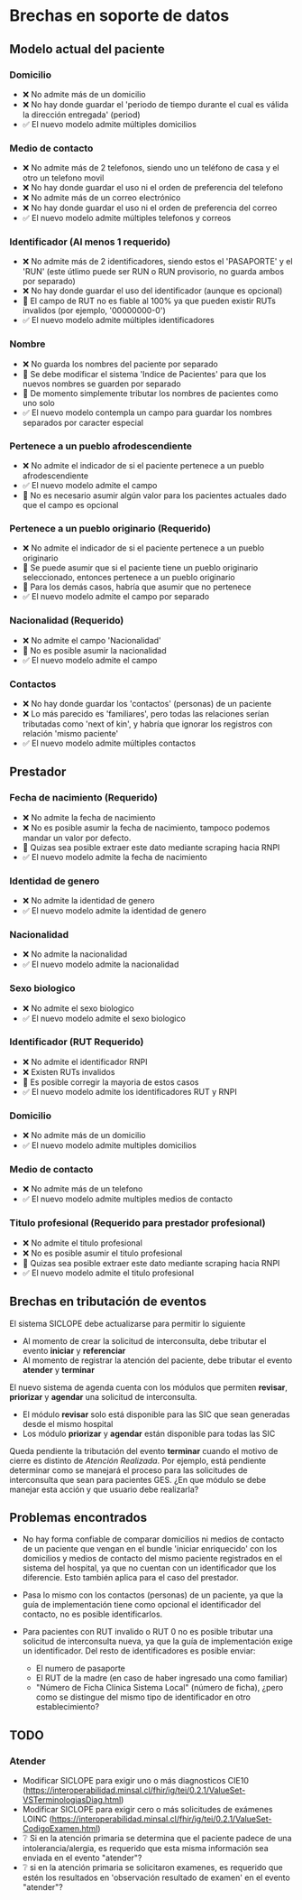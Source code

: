 # Brechas en soporte de datos

## Modelo actual del paciente

### Domicilio

- ❌ No admite más de un domicilio
- ❌ No hay donde guardar el 'periodo de tiempo durante el cual es válida la dirección entregada' (period)
- ✅ El nuevo modelo admite múltiples domicilios

### Medio de contacto

- ❌ No admite más de 2 telefonos, siendo uno un teléfono de casa y el otro un telefono movil
- ❌ No hay donde guardar el uso ni el orden de preferencia del telefono
- ❌ No admite más de un correo electrónico
- ❌ No hay donde guardar el uso ni el orden de preferencia del correo
- ✅ El nuevo modelo admite múltiples telefonos y correos

### Identificador (Al menos 1 requerido)

- ❌ No admite más de 2 identificadores, siendo estos el 'PASAPORTE' y el 'RUN' (este útlimo puede ser RUN o RUN provisorio, no guarda ambos por separado)
- ❌ No hay donde guardar el uso del identificador (aunque es opcional)
- 👀 El campo de RUT no es fiable al 100% ya que pueden existir RUTs invalidos (por ejemplo, '00000000-0')
- ✅ El nuevo modelo admite múltiples identificadores

### Nombre

- ❌ No guarda los nombres del paciente por separado
- 👀 Se debe modificar el sistema 'Indice de Pacientes' para que los nuevos nombres se guarden por separado
- 👀 De momento simplemente tributar los nombres de pacientes como uno solo
- ✅ El nuevo modelo contempla un campo para guardar los nombres separados por caracter especial

### Pertenece a un pueblo afrodescendiente

- ❌ No admite el indicador de si el paciente pertenece a un pueblo afrodescendiente
- ✅ El nuevo modelo admite el campo
- 👀 No es necesario asumir algún valor para los pacientes actuales dado que el campo es opcional

### Pertenece a un pueblo originario (Requerido)

- ❌ No admite el indicador de si el paciente pertenece a un pueblo originario
- 👀 Se puede asumir que si el paciente tiene un pueblo originario seleccionado, entonces pertenece a un pueblo originario
- 👀 Para los demás casos, habría que asumir que no pertenece
- ✅ El nuevo modelo admite el campo por separado

### Nacionalidad (Requerido)

- ❌ No admite el campo 'Nacionalidad'
- 👀 No es posible asumir la nacionalidad
- ✅ El nuevo modelo admite el campo

### Contactos

- ❌ No hay donde guardar los 'contactos' (personas) de un paciente
- ❌ Lo más parecido es 'familiares', pero todas las relaciones serían tributadas como 'next of kin', y habría que ignorar los registros con relación 'mismo paciente'
- ✅ El nuevo modelo admite múltiples contactos

## Prestador

### Fecha de nacimiento (Requerido)

- ❌ No admite la fecha de nacimiento
- ❌ No es posible asumir la fecha de nacimiento, tampoco podemos mandar un valor por defecto.
- 👀 Quizas sea posible extraer este dato mediante scraping hacia RNPI
- ✅ El nuevo modelo admite la fecha de nacimiento

### Identidad de genero

- ❌ No admite la identidad de genero
- ✅ El nuevo modelo admite la identidad de genero

### Nacionalidad

- ❌ No admite la nacionalidad
- ✅ El nuevo modelo admite la nacionalidad

### Sexo biologico

- ❌ No admite el sexo biologico
- ✅ El nuevo modelo admite el sexo biologico

### Identificador (RUT Requerido)

- ❌ No admite el identificador RNPI
- ❌ Existen RUTs invalidos
- 👀 Es posible corregir la mayoria de estos casos
- ✅ El nuevo modelo admite los identificadores RUT y RNPI

### Domicilio

- ❌ No admite más de un domicilio
- ✅ El nuevo modelo admite multiples domicilios

### Medio de contacto

- ❌ No admite más de un telefono
- ✅ El nuevo modelo admite multiples medios de contacto

### Titulo profesional (Requerido para prestador profesional)

- ❌ No admite el titulo profesional
- ❌ No es posible asumir el titulo profesional
- 👀 Quizas sea posible extraer este dato mediante scraping hacia RNPI
- ✅ El nuevo modelo admite el titulo profesional

## Brechas en tributación de eventos

El sistema SICLOPE debe actualizarse para permitir lo siguiente

- Al momento de crear la solicitud de interconsulta, debe tributar el evento **iniciar** y **referenciar**
- Al momento de registrar la atención del paciente, debe tributar el evento **atender** y **terminar**

El nuevo sistema de agenda cuenta con los módulos que permiten **revisar**, **priorizar** y **agendar** una solicitud de interconsulta.

- El módulo **revisar** solo está disponible para las SIC que sean generadas desde el mismo hospital
- Los módulo **priorizar** y **agendar** están disponible para todas las SIC

Queda pendiente la tributación del evento **terminar** cuando el motivo de cierre es distinto de _Atención Realizada_.
Por ejemplo, está pendiente determinar como se manejará el proceso para las solicitudes de interconsulta que sean para pacientes GES. ¿En que módulo se debe manejar esta acción y que usuario debe realizarla?

## Problemas encontrados

- No hay forma confiable de comparar domicilios ni medios de contacto de un paciente que vengan en el bundle 'iniciar enriquecido' con los domicilios y medios de contacto del mismo paciente registrados en el sistema del hospital, ya que no cuentan con un identificador que los diferencie. Esto también aplica para el caso del prestador.

- Pasa lo mismo con los contactos (personas) de un paciente, ya que la guía de implementación tiene como opcional el identificador del contacto, no es posible identificarlos.

- Para pacientes con RUT invalido o RUT 0 no es posible tributar una solicitud de interconsulta nueva, ya que la guía de implementación exige un identificador. Del resto de identificadores es posible enviar:

  - El numero de pasaporte
  - El RUT de la madre (en caso de haber ingresado una como familiar)
  - "Número de Ficha Clínica Sistema Local" (número de ficha), ¿pero como se distingue del mismo tipo de identificador en otro establecimiento?

## TODO

### Atender
- Modificar SICLOPE para exigir uno o más diagnosticos CIE10 (https://interoperabilidad.minsal.cl/fhir/ig/tei/0.2.1/ValueSet-VSTerminologiasDiag.html)
- Modificar SICLOPE para exigir cero o más solicitudes de exámenes LOINC (https://interoperabilidad.minsal.cl/fhir/ig/tei/0.2.1/ValueSet-CodigoExamen.html)
- ❔ Si en la atención primaria se determina que el paciente padece de una intolerancia/alergia, es requerido que esta misma información sea enviada en el evento "atender"?
- ❔ si en la atención primaria se solicitaron examenes, es requerido que estén los resultados en 'observación resultado de examen' en el evento "atender"?









